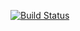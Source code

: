 [![Build Status](https://travis-ci.org/flxw/scplay.svg?branch=master)](https://travis-ci.org/flxw/scplay)

